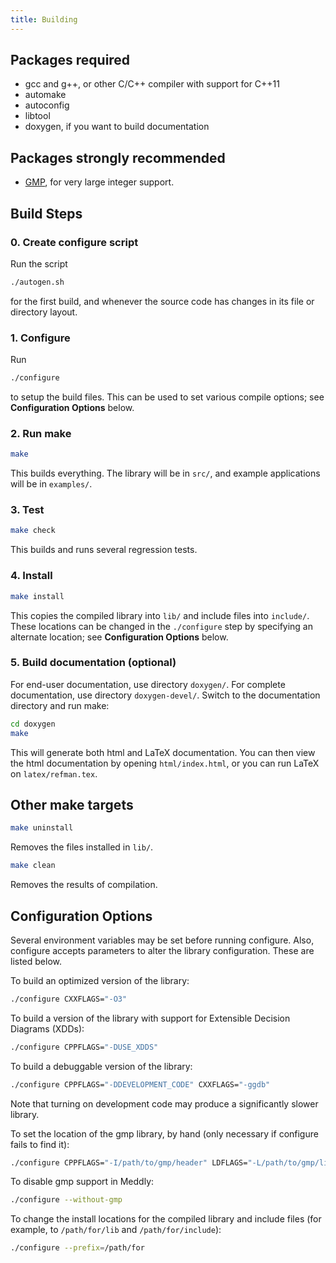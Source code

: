 ```yaml
---
title: Building
---
```


## Packages required 

* gcc and g++, or other C/C++ compiler with support for C++11
* automake
* autoconfig
* libtool
* doxygen, if you want to build documentation

## Packages strongly recommended 

* [GMP](https://gmplib.org), for very large integer support.


## Build Steps

### 0.  Create configure script

Run the script
```bash
./autogen.sh
```
for the first build,
and whenever the source code has changes
in its file or directory layout.


### 1.  Configure

Run
```bash
./configure
```
to setup the build files.
This can be used to set various compile options;
see **Configuration Options** below.


### 2.  Run make

```bash
make
```

This builds everything.
The library will be in ```src/```,
and example applications will be in ```examples/```.


### 3.  Test

```bash
make check
```

This builds and runs several regression tests.


### 4.  Install

```bash
make install
```

This copies the compiled library into ```lib/```
and include files into ```include/```.
These locations can be changed in the ```./configure```
step by specifying an alternate location;
see **Configuration Options** below.


### 5.  Build documentation (optional)

For end-user documentation, use directory ```doxygen/```.
For complete documentation, use directory ```doxygen-devel/```.
Switch to the documentation directory and run make:
```bash
cd doxygen
make
```
This will generate both html and LaTeX documentation.
You can then view the html documentation by opening ```html/index.html```,
or you can run LaTeX on ```latex/refman.tex```.


## Other make targets

```bash
make uninstall
```
Removes the files installed in ```lib/```.


```bash
make clean
```
Removes the results of compilation.




## Configuration Options

Several environment variables may be set before running configure.
Also, configure accepts parameters to alter the library configuration.
These are listed below.

To build an optimized version of the library:
```bash
./configure CXXFLAGS="-O3"
```

To build a version of the library with support for
Extensible Decision Diagrams (XDDs):
```bash
./configure CPPFLAGS="-DUSE_XDDS"
```

To build a debuggable version of the library:
```bash
./configure CPPFLAGS="-DDEVELOPMENT_CODE" CXXFLAGS="-ggdb"
```
Note that turning on development code may produce
a significantly slower library.


To set the location of the gmp library, by hand 
(only necessary if configure fails to find it):
```bash
./configure CPPFLAGS="-I/path/to/gmp/header" LDFLAGS="-L/path/to/gmp/lib"
```

To disable gmp support in Meddly:
```bash
./configure --without-gmp
```

To change the install locations for the compiled library and include files
(for example, to ```/path/for/lib``` and ```/path/for/include```):
```bash
./configure --prefix=/path/for 
```
